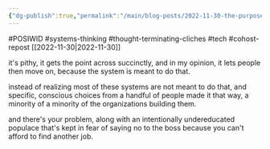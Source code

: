 ```yaml
---
{"dg-publish":true,"permalink":"/main/blog-posts/2022-11-30-the-purpose-of-a-system-is-what-it-does-is-a-thought-terminating-cliche/","noteIcon":""}
---
```


#POSIWID #systems-thinking #thought-terminating-cliches #tech #cohost-repost 
[[2022-11-30\|2022-11-30]]

it's pithy, it gets the point across succinctly, and in my opinion, it lets people then move on, because the system is meant to do that.

instead of realizing most of these systems are not meant to do that, and specific, conscious choices from a handful of people made it that way, a minority of a minority of the organizations building them.

and there's your problem, along with an intentionally undereducated populace that's kept in fear of saying no to the boss because you can't afford to find another job.


